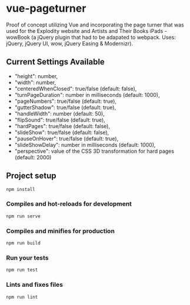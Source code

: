 # vue-pageturner

Proof of concept utilizing Vue and incorporating the page turner that was used for the Explodity website and Artists and Their Books iPads - wowBook (a jQuery plugin that had to be adapated to webpack.  Uses: jQuery, jQuery UI, wow, jQuery Easing & Modernizr).

## Current Settings Available
  - "height": number,
  - "width": number,
  - "centeredWhenClosed": true/false (default: false),
  - "turnPageDuration": number in milliseconds (default: 1000),
  - "pageNumbers": true/false (default: true),
  - "gutterShadow": true/false (default: true),
  - "handleWidth": number (default: 50),
  - "flipSound": true/false (default: true),
  - "hardPages": true/false (default: false),
  - "slideShow": true/false (default: false),
  - "pauseOnHover": true/false (default: true),
  - "slideShowDelay": number in milliseconds (default: 1000), 
  - "perspective": value of the CSS 3D transformation for hard pages (default: 2000)

## Project setup
```
npm install
```

### Compiles and hot-reloads for development
```
npm run serve
```

### Compiles and minifies for production
```
npm run build
```

### Run your tests
```
npm run test
```

### Lints and fixes files
```
npm run lint
```
